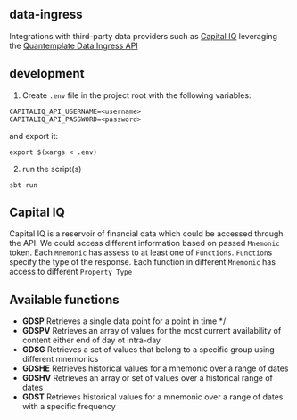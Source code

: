 ## data-ingress

Integrations with third-party data providers such as [Capital IQ](https://www.capitaliq.com) leveraging the [Quantemplate Data Ingress API](https://quantemplate.readme.io/docs/getting-started#-data-ingress)

## development

1. Create `.env` file in the project root with the following variables:
```
CAPITALIQ_API_USERNAME=<username>
CAPITALIQ_API_PASSWORD=<password>
```
and export it:
```
export $(xargs < .env)
```

2. run the script(s)
```
sbt run
```

## Capital IQ
Capital IQ is a reservoir of financial data which could be accessed through the API.
We could access different information based on passed `Mnemonic` token.
Each `Mnemonic` has assess to at least one of `Functions`. `Function`s specify the type of the response. Each function in different `Mnemonic` has access to different `Property Type`

## Available functions
- **GDSP** Retrieves a single data point for a point in time */
- **GDSPV** Retrieves an array of values for the most current availability of content either end of day ot intra-day
- **GDSG** Retrieves a set of values that belong to a specific group using different mnemonics
- **GDSHE** Retrieves historical values for a mnemonic over a range of dates
- **GDSHV** Retrieves an array or set of values over a historical range of dates
- **GDST** Retrieves historical values for a mnemonic over a range of dates with a specific frequency
